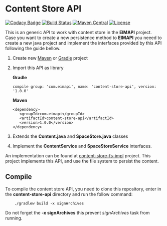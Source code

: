 # Content Store API

[![Codacy Badge](https://api.codacy.com/project/badge/Grade/b53fda8864c8458b86047c14b809b8c7)](https://www.codacy.com/app/gsdenys/content-store-api?utm_source=github.com&utm_medium=referral&utm_content=eimapi/content-store-api&utm_campaign=badger)
[![Build Status](https://travis-ci.org/eimapi/content-store-api.svg?branch=master)](https://travis-ci.org/eimapi/content-store-api) 
[![Maven Central](https://maven-badges.herokuapp.com/maven-central/com.eimapi/content-store-api/badge.svg)](https://maven-badges.herokuapp.com/maven-central/com.eimapi/content-store-api)
[![License](https://img.shields.io/badge/License-Apache%202.0-blue.svg)](https://opensource.org/licenses/Apache-2.0)

This is an generic API to work with content store in the **EIMAPI** project. Case you want to create a new persistence method to **EIMAPI** you neeed to create a new java project and implement the interfaces provided by this API following the guide bellow.

 1. Create new [Maven](http://maven.apache.org) or [Gradle](https://gradle.org/) project
 2. Import this API as library
 
       **Gradle**
       
        compile group: 'com.eimapi', name: 'content-store-api', version: '1.0.0'
    
       **Maven**
             
        <dependency>
           <groupId>com.eimapi</groupId>
           <artifactId>content-store-api</artifactId>
           <version>1.0.0</version>
        </dependency>
 3. Extends the **Content.java** and **SpaceStore.java** classes
 4. Implement the **ContentService** and **SpaceStoreService** interfaces.
 
 
An implementation can be found at [content-store-fs-impl](https://github.com/eimapi/content-store-fs-impl/tree/master) project. This project implements this API, and use the file system to persist the content.

## Compile

To compile the content store API, you need to clone this repository, enter in the **content-store-api** directory and run the follow command:
 
        ./gradlew build -x signArchives
        
Do not forget the **-x signArchives** this prevent *signArchives* task from running.